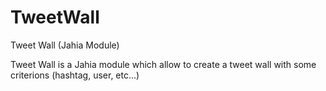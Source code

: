 TweetWall
=========

Tweet Wall (Jahia Module)

Tweet Wall is a Jahia module which allow to create a tweet wall with some criterions (hashtag, user, etc...)
